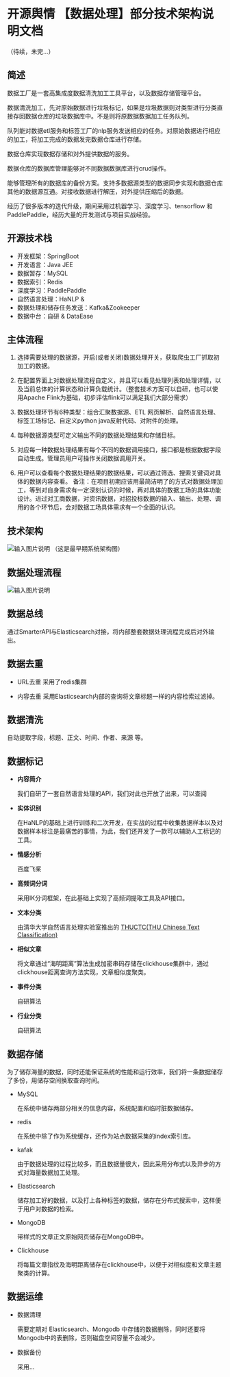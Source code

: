 # 开源舆情 【数据处理】部分技术架构说明文档
（待续，未完...）

## 简述

数据工厂是一套高集成度数据清洗加工工具平台，以及数据存储管理平台。

数据清洗加工，先对原始数据进行垃圾标记，如果是垃圾数据则对类型进行分类直接存回数据仓库的垃圾数据库中。不是则将原数据数据加工任务队列。

队列能对数据etl服务和标签工厂的nlp服务发送相应的任务。对原始数据进行相应的加工，将加工完成的数据发完数据仓库进行存储。

数据仓库实现数据存储和对外提供数据的服务。

数据仓库的数据库管理能够对不同数据数据库进行crud操作。

能够管理所有的数据库的备份方案。支持多数据源类型的数据同步实现和数据仓库其他的数据源互通。对接收数据进行解压，对外提供压缩后的数据。

经历了很多版本的迭代升级，期间采用过机器学习、深度学习、tensorflow 和 PaddlePaddle，经历大量的开发测试与项目实战经验。


## 开源技术栈
- 开发框架：SpringBoot
- 开发语言：Java JEE
- 数据暂存：MySQL
- 数据索引：Redis
- 深度学习：PaddlePaddle
- 自然语言处理：HaNLP & 
- 数据处理和储存任务发送：Kafka&Zookeeper
- 数据中台：自研 & DataEase



## 主体流程
1. 选择需要处理的数据源，开启(或者关闭)数据处理开关，获取爬虫工厂抓取初加工的数据。

2. 在配置界面上对数据处理流程自定义，并且可以看见处理列表和处理详情，以及当前总体的计算状态和计算负载统计。（整套技术方案可以自研，也可以使用Apache Flink为基础，初步评估flink可以满足我们大部分需求）
3. 数据处理环节有6种类型：组合汇聚数据源、ETL 网页解析、自然语言处理、标签工场标记、自定义python java反射代码、对附件的处理。
4. 每种数据源类型可定义输出不同的数据处理结果和存储目标。
5. 对应每一种数据处理结果有每个不同的数据调用接口，接口都是根据数据字段自动生成。管理员用户可操作关闭数据调用开关。
6. 用户可以查看每个数据处理结果的数据结果，可以通过筛选、搜索关键词对具体的数据内容查看。
备注：在项目初期应该用最简洁明了的方式对数据处理加工，等到对自身需求有一定深刻认识的时候，再对具体的数据工场的具体功能设计。进过对工商数据，对资讯数据，对招投标数据的输入、输出、处理、调用的各个环节后，会对数据工场具体需求有一个全面的认识。





## 技术架构

![输入图片说明](ProIMG/Im0bekTbfnilPyHVt1rWJA.png)
（这是最早期系统架构图）


## 数据处理流程
![输入图片说明](ProIMG/20220219-234818.png)



## 数据总线

  通过SmarterAPI与Elasticsearch对接，将内部整套数据处理流程完成后对外输出。


## 数据去重
-   URL去重
   采用了redis集群


-   内容去重
   采用Elasticsearch内部的查询将文章标题一样的内容检索过滤掉。

## 数据清洗
自动提取字段，标题、正文、时间、作者、来源 等。




## 数据标记

- **内容简介**

    我们自研了一套自然语言处理的API，我们对此也开放了出来，可以查阅

- **实体识别**

  在HaNLP的基础上进行训练和二次开发，在实战的过程中收集数据样本以及对数据样本标注是最痛苦的事情，为此，我们还开发了一款可以辅助人工标记的工具。

- **情感分析**

  百度飞桨

- **高频词分词** 

  采用IK分词框架，在此基础上实现了高频词提取工具及API接口。
  

- **文本分类** 

  由清华大学自然语言处理实验室推出的 [THUCTC(THU Chinese Text Classification)](http://http://thuctc.thunlp.org/)

-  **相似文章** 

   将文章通过“海明距离”算法生成加密串码存储在clickhouse集群中，通过clickhouse距离查询方法实现，文章相似度聚类。

- **事件分类**

    自研算法

- **行业分类**

    自研算法
    

## 数据存储

 为了储存海量的数据，同时还能保证系统的性能和运行效率，我们将一条数据储存了多份，用储存空间换取查询时间。

-  MySQL 

   在系统中储存两部分相关的信息内容，系统配置和临时脏数据储存。

- redis

  在系统中除了作为系统缓存，还作为站点数据采集的index索引库。

- kafak

  由于数据处理的过程比较多，而且数据量很大，因此采用分布式以及异步的方式对海量数据加工处理。

- Elasticsearch

  储存加工好的数据，以及打上各种标签的数据，储存在分布式搜索中，这样便于用户对数据的检索。

- MongoDB

  带样式的文章正文原始网页储存在MongoDB中。

- Clickhouse

  将每篇文章指纹及海明距离储存在clickhouse中，以便于对相似度和文章主题聚类的计算。


## 数据运维
- 数据清理
   
  需要定期对  Elasticsearch、Mongodb 中存储的数据删除，同时还要将Mongodb中的表删除，否则磁盘空间容量不会减少。

- 数据备份

  采用...




